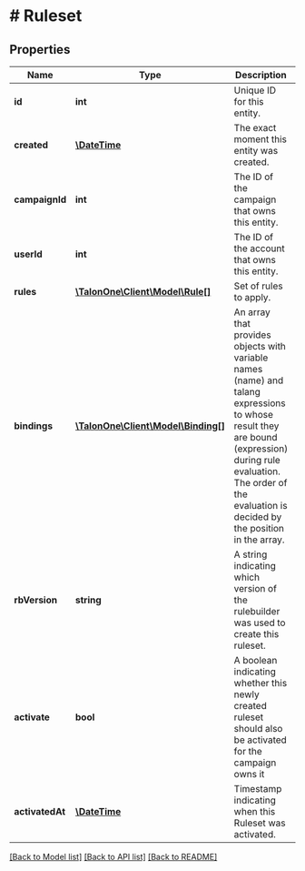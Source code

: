 # # Ruleset

## Properties

Name | Type | Description | Notes
------------ | ------------- | ------------- | -------------
**id** | **int** | Unique ID for this entity. | 
**created** | [**\DateTime**](\DateTime.md) | The exact moment this entity was created. | 
**campaignId** | **int** | The ID of the campaign that owns this entity. | 
**userId** | **int** | The ID of the account that owns this entity. | 
**rules** | [**\TalonOne\Client\Model\Rule[]**](Rule.md) | Set of rules to apply. | 
**bindings** | [**\TalonOne\Client\Model\Binding[]**](Binding.md) | An array that provides objects with variable names (name) and talang expressions to whose result they are bound (expression) during rule evaluation. The order of the evaluation is decided by the position in the array. | 
**rbVersion** | **string** | A string indicating which version of the rulebuilder was used to create this ruleset. | [optional] 
**activate** | **bool** | A boolean indicating whether this newly created ruleset should also be activated for the campaign owns it | [optional] 
**activatedAt** | [**\DateTime**](\DateTime.md) | Timestamp indicating when this Ruleset was activated. | [optional] 

[[Back to Model list]](../../README.md#documentation-for-models) [[Back to API list]](../../README.md#documentation-for-api-endpoints) [[Back to README]](../../README.md)


